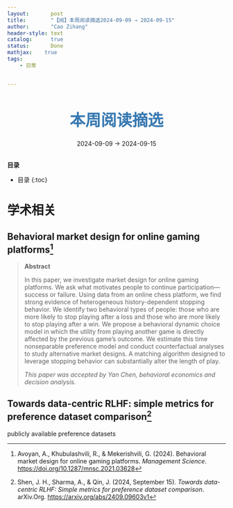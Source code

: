 ```yaml
---
layout:       post
title:        "【阅】本周阅读摘选2024-09-09 → 2024-09-15"
author:       "Cao Zihang"
header-style: text
catalog:      true
status:		  Done
mathjax: 	true
tags:
    - 日常


---
```


<center style="margin-bottom: 20px; margin-top: 50px"><font color="#3879B1" style="line-height: 1.4;font-weight: 700;font-size: 36px;box-sizing: border-box; ">本周阅读摘选</font></center>

<center style=" margin-bottom: 30px;">2024-09-09 → 2024-09-15</center>

<font style="font-weight: bold;">目录</font>

* 目录
{:toc}
# 学术相关

## Behavioral market design for online gaming platforms[^1]

> **Abstract**
>
> In this paper, we investigate market design for online gaming platforms. We ask what motivates people to continue participation—success or failure. Using data from an online chess platform, we find strong evidence of heterogeneous history-dependent stopping behavior. We identify two behavioral types of people: those who are more likely to stop playing after a loss and those who are more likely to stop playing after a win. We propose a behavioral dynamic choice model in which the utility from playing another game is directly affected by the previous game’s outcome. We estimate this time nonseparable preference model and conduct counterfactual analyses to study alternative market designs. A matching algorithm designed to leverage stopping behavior can substantially alter the length of play.
>
> *This paper was accepted by Yan Chen, behavioral economics and decision analysis.*

## Towards data-centric RLHF: simple metrics for preference dataset comparison[^2]

publicly available preference datasets

[^1]: Avoyan, A., Khubulashvili, R., & Mekerishvili, G. (2024). Behavioral market design for online gaming platforms. *Management Science*. https://doi.org/10.1287/mnsc.2021.03628

[^2]: Shen, J. H., Sharma, A., & Qin, J. (2024, September 15). *Towards data-centric RLHF: Simple metrics for preference dataset comparison*. arXiv.Org. https://arxiv.org/abs/2409.09603v1
